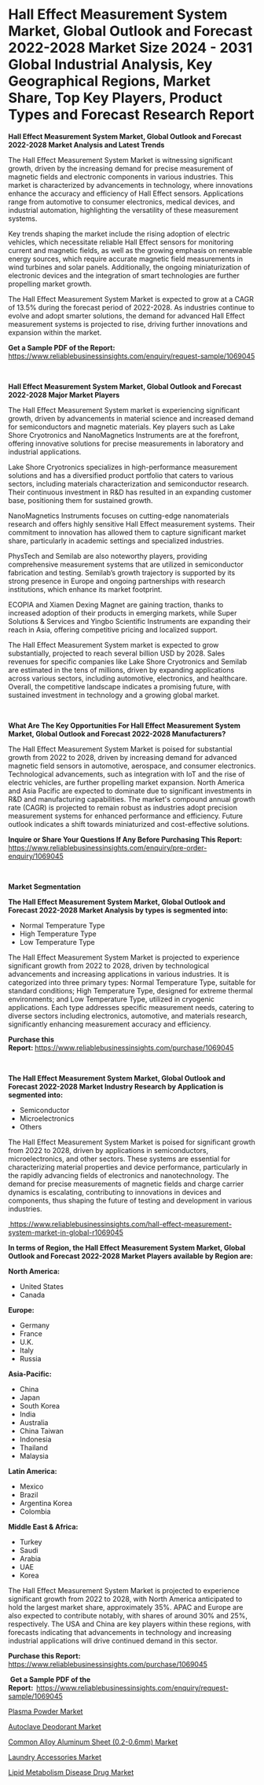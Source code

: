 <p><h1>Hall Effect Measurement System Market, Global Outlook and Forecast 2022-2028 Market Size 2024 - 2031 Global Industrial Analysis, Key Geographical Regions, Market Share, Top Key Players, Product Types and Forecast Research Report</h1></p><p><strong>Hall Effect Measurement System Market, Global Outlook and Forecast 2022-2028 Market Analysis and Latest Trends</strong></p>
<p><p>The Hall Effect Measurement System Market is witnessing significant growth, driven by the increasing demand for precise measurement of magnetic fields and electronic components in various industries. This market is characterized by advancements in technology, where innovations enhance the accuracy and efficiency of Hall Effect sensors. Applications range from automotive to consumer electronics, medical devices, and industrial automation, highlighting the versatility of these measurement systems.</p><p>Key trends shaping the market include the rising adoption of electric vehicles, which necessitate reliable Hall Effect sensors for monitoring current and magnetic fields, as well as the growing emphasis on renewable energy sources, which require accurate magnetic field measurements in wind turbines and solar panels. Additionally, the ongoing miniaturization of electronic devices and the integration of smart technologies are further propelling market growth.</p><p>The Hall Effect Measurement System Market is expected to grow at a CAGR of 13.5% during the forecast period of 2022-2028. As industries continue to evolve and adopt smarter solutions, the demand for advanced Hall Effect measurement systems is projected to rise, driving further innovations and expansion within the market.</p></p>
<p><strong>Get a Sample PDF of the Report:&nbsp;</strong> <a href="https://www.reliablebusinessinsights.com/enquiry/request-sample/1069045">https://www.reliablebusinessinsights.com/enquiry/request-sample/1069045</a></p>
<p>&nbsp;</p>
<p><strong>Hall Effect Measurement System Market, Global Outlook and Forecast 2022-2028 Major Market Players</strong></p>
<p><p>The Hall Effect Measurement System market is experiencing significant growth, driven by advancements in material science and increased demand for semiconductors and magnetic materials. Key players such as Lake Shore Cryotronics and NanoMagnetics Instruments are at the forefront, offering innovative solutions for precise measurements in laboratory and industrial applications.</p><p>Lake Shore Cryotronics specializes in high-performance measurement solutions and has a diversified product portfolio that caters to various sectors, including materials characterization and semiconductor research. Their continuous investment in R&D has resulted in an expanding customer base, positioning them for sustained growth. </p><p>NanoMagnetics Instruments focuses on cutting-edge nanomaterials research and offers highly sensitive Hall Effect measurement systems. Their commitment to innovation has allowed them to capture significant market share, particularly in academic settings and specialized industries.</p><p>PhysTech and Semilab are also noteworthy players, providing comprehensive measurement systems that are utilized in semiconductor fabrication and testing. Semilab’s growth trajectory is supported by its strong presence in Europe and ongoing partnerships with research institutions, which enhance its market footprint.</p><p>ECOPIA and Xiamen Dexing Magnet are gaining traction, thanks to increased adoption of their products in emerging markets, while Super Solutions & Services and Yingbo Scientific Instruments are expanding their reach in Asia, offering competitive pricing and localized support.</p><p>The Hall Effect Measurement System market is expected to grow substantially, projected to reach several billion USD by 2028. Sales revenues for specific companies like Lake Shore Cryotronics and Semilab are estimated in the tens of millions, driven by expanding applications across various sectors, including automotive, electronics, and healthcare. Overall, the competitive landscape indicates a promising future, with sustained investment in technology and a growing global market.</p></p>
<p>&nbsp;</p>
<p><strong>What Are The Key Opportunities For Hall Effect Measurement System Market, Global Outlook and Forecast 2022-2028 Manufacturers?</strong></p>
<p><p>The Hall Effect Measurement System Market is poised for substantial growth from 2022 to 2028, driven by increasing demand for advanced magnetic field sensors in automotive, aerospace, and consumer electronics. Technological advancements, such as integration with IoT and the rise of electric vehicles, are further propelling market expansion. North America and Asia Pacific are expected to dominate due to significant investments in R&D and manufacturing capabilities. The market's compound annual growth rate (CAGR) is projected to remain robust as industries adopt precision measurement systems for enhanced performance and efficiency. Future outlook indicates a shift towards miniaturized and cost-effective solutions.</p></p>
<p><strong>Inquire or Share Your Questions If Any Before Purchasing This Report:</strong> <a href="https://www.reliablebusinessinsights.com/enquiry/pre-order-enquiry/1069045">https://www.reliablebusinessinsights.com/enquiry/pre-order-enquiry/1069045</a></p>
<p>&nbsp;</p>
<p><strong>Market Segmentation</strong></p>
<p><strong>The Hall Effect Measurement System Market, Global Outlook and Forecast 2022-2028 Market Analysis by types is segmented into:</strong></p>
<p><ul><li>Normal Temperature Type</li><li>High Temperature Type</li><li>Low Temperature Type</li></ul></p>
<p><p>The Hall Effect Measurement System Market is projected to experience significant growth from 2022 to 2028, driven by technological advancements and increasing applications in various industries. It is categorized into three primary types: Normal Temperature Type, suitable for standard conditions; High Temperature Type, designed for extreme thermal environments; and Low Temperature Type, utilized in cryogenic applications. Each type addresses specific measurement needs, catering to diverse sectors including electronics, automotive, and materials research, significantly enhancing measurement accuracy and efficiency.</p></p>
<p><strong>Purchase this Report:&nbsp;</strong><a href="https://www.reliablebusinessinsights.com/purchase/1069045">https://www.reliablebusinessinsights.com/purchase/1069045</a></p>
<p>&nbsp;</p>
<p><strong>The Hall Effect Measurement System Market, Global Outlook and Forecast 2022-2028 Market Industry Research by Application is segmented into:</strong></p>
<p><ul><li>Semiconductor</li><li>Microelectronics</li><li>Others</li></ul></p>
<p><p>The Hall Effect Measurement System Market is poised for significant growth from 2022 to 2028, driven by applications in semiconductors, microelectronics, and other sectors. These systems are essential for characterizing material properties and device performance, particularly in the rapidly advancing fields of electronics and nanotechnology. The demand for precise measurements of magnetic fields and charge carrier dynamics is escalating, contributing to innovations in devices and components, thus shaping the future of testing and development in various industries.</p></p>
<p><a href="https://www.reliablebusinessinsights.com/hall-effect-measurement-system-market-in-global-r1069045">&nbsp;https://www.reliablebusinessinsights.com/hall-effect-measurement-system-market-in-global-r1069045</a></p>
<p><strong>In terms of Region, the Hall Effect Measurement System Market, Global Outlook and Forecast 2022-2028 Market Players available by Region are:</strong></p>
<p>
    <p> <strong> North America: </strong>
        <ul>
            <li>United States</li>
            <li>Canada</li>
        </ul>
        </p> 
    <p> <strong> Europe: </strong>
        <ul>
            <li>Germany</li>
            <li>France</li>
            <li>U.K.</li>
            <li>Italy</li>
            <li>Russia</li>
        </ul>
        </p> 
    <p> <strong> Asia-Pacific: </strong>
        <ul>
            <li>China</li>
            <li>Japan</li>
            <li>South Korea</li>
            <li>India</li>
            <li>Australia</li>
            <li>China Taiwan</li>
            <li>Indonesia</li>
            <li>Thailand</li>
            <li>Malaysia</li>
        </ul>
        </p> 
    <p> <strong> Latin America: </strong>
        <ul>
            <li>Mexico</li>
            <li>Brazil</li>
            <li>Argentina Korea</li>
            <li>Colombia</li>
        </ul>
        </p> 
    <p> <strong> Middle East & Africa: </strong>
        <ul>
            <li>Turkey</li>
            <li>Saudi</li>
            <li>Arabia</li>
            <li>UAE</li>
            <li>Korea</li>
        </ul>
    </p>
    </p>
<p><p>The Hall Effect Measurement System Market is projected to experience significant growth from 2022 to 2028, with North America anticipated to hold the largest market share, approximately 35%. APAC and Europe are also expected to contribute notably, with shares of around 30% and 25%, respectively. The USA and China are key players within these regions, with forecasts indicating that advancements in technology and increasing industrial applications will drive continued demand in this sector.</p></p>
<p><strong>Purchase this Report: </strong><a href="https://www.reliablebusinessinsights.com/purchase/1069045">https://www.reliablebusinessinsights.com/purchase/1069045</a></p>
<p>&nbsp;<strong>Get a Sample PDF of the Report:&nbsp;&nbsp;</strong><a href="https://www.reliablebusinessinsights.com/enquiry/request-sample/1069045">https://www.reliablebusinessinsights.com/enquiry/request-sample/1069045</a></p>
<p><strong></strong></p>
<p><p><a href="https://www.linkedin.com/pulse/plasma-powder-market-strategic-insights-product-evolution-bijdc?trackingId=VhUK9t6qTRaIi%2B03Tl6p1A%3D%3D">Plasma Powder Market</a></p><p><a href="https://www.linkedin.com/pulse/autoclave-deodorant-market-forecast-global-trends-analysis-qogpe?trackingId=d6ZybF%2FoSNORIsh7TQDttw%3D%3D">Autoclave Deodorant Market</a></p><p><a href="https://medium.com/@denisewilsogdn64/common-alloy-aluminum-sheet-0-2-0-6mm-79f801b10d43">Common Alloy Aluminum Sheet (0.2-0.6mm) Market</a></p><p><a href="https://medium.com/@denisewilsogdn64/laundry-accessories-industry-analysis-report-its-market-size-share-trends-by-application-fef82a576e90">Laundry Accessories Market</a></p><p><a href="https://issuu.com/reportprime-2/docs/lipid-metabolism-disease-drug-marke_2ddaccd6f81643">Lipid Metabolism Disease Drug Market</a></p></p>